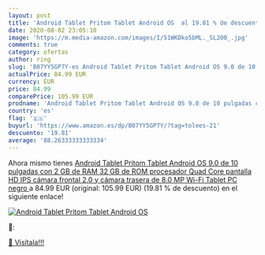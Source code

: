 ```yaml
---
layout: post
title: 'Android Tablet Pritom Tablet Android OS  al 19.81 % de descuento'
date: 2020-08-02 23:05:10
image: 'https://m.media-amazon.com/images/I/51WKDko5bML._SL200_.jpg'
comments: true
category: ofertas
author: ring
slug: 'B07YY5GP7Y-es Android Tablet Pritom Tablet Android OS 9.0 de 10 pulgadas con 2 GB de RAM  32 GB de ROM  procesador Quad Core  pantalla HD IPS  cámara frontal 2.0 y cámara trasera de 8.0 MP  Wi-Fi  Tablet PC  negro '
actualPrice: 84.99 EUR
currency: EUR
price: 84.99
comparePrice: 105.99 EUR
prodname: 'Android Tablet Pritom Tablet Android OS 9.0 de 10 pulgadas con 2 GB de RAM  32 GB de ROM  procesador Quad Core  pantalla HD IPS  cámara frontal 2.0 y cámara trasera de 8.0 MP  Wi-Fi  Tablet PC  negro '
country: 'es'
flag: '🇪🇸'
buyurl: 'https://www.amazon.es/dp/B07YY5GP7Y/?tag=tolees-21'
descuento: '19.81'
average: '88.26333333333334'
---
```


Ahora mismo tienes [Android Tablet Pritom Tablet Android OS 9.0 de 10 pulgadas con 2 GB de RAM  32 GB de ROM  procesador Quad Core  pantalla HD IPS  cámara frontal 2.0 y cámara trasera de 8.0 MP  Wi-Fi  Tablet PC  negro ](https://www.amazon.es/dp/B07YY5GP7Y/?tag=tolees-21) a 84.99 EUR (original: 105.99 EUR) (19.81 %  de descuento) en el siguiente enlace!

[![Android Tablet Pritom Tablet Android OS ](https://m.media-amazon.com/images/I/51WKDko5bML._SL200_.jpg)](https://www.amazon.es/dp/B07YY5GP7Y/?tag=tolees-21)

🔎:


[🛒 Visítala!!!](https://www.amazon.es/dp/B07YY5GP7Y/?tag=tolees-21)
